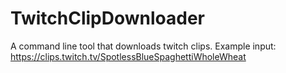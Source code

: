 # TwitchClipDownloader

A command line tool that downloads twitch clips.
Example input: https://clips.twitch.tv/SpotlessBlueSpaghettiWholeWheat

